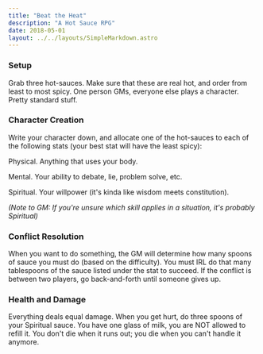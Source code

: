 ```yaml
---
title: "Beat the Heat"
description: "A Hot Sauce RPG"
date: 2018-05-01
layout: ../../layouts/SimpleMarkdown.astro
---
```

### Setup

Grab three hot-sauces. Make sure that these are real hot, and order from least to most spicy. One person GMs, everyone else plays a character. Pretty standard stuff.

### Character Creation

Write your character down, and allocate one of the hot-sauces to each of the following stats (your best stat will have the least spicy):

 Physical. Anything that uses your body.

 Mental. Your ability to debate, lie, problem solve, etc.

 Spiritual. Your willpower (it's kinda like wisdom meets constitution).

_(Note to GM: If you're unsure which skill applies in a situation, it's probably Spiritual)_

### Conflict Resolution

When you want to do something, the GM will determine how many spoons of sauce you must do (based on the difficulty). You must IRL do that many tablespoons of the sauce listed under the stat to succeed. If the conflict is between two players, go back-and-forth until someone gives up.

### Health and Damage

Everything deals equal damage. When you get hurt, do three spoons of your Spiritual sauce. You have one glass of milk, you are NOT allowed to refill it. You don't die when it runs out; you die when you can't handle it anymore.